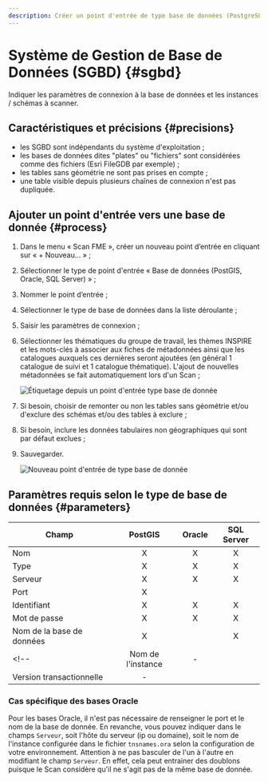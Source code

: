 ```yaml
---
description: Créer un point d'entrée de type base de données (PostgreSQL, PostGIS, Oracle, Microsoft SQL Server) pour le Scan FME Isogeo
---
```


# Système de Gestion de Base de Données (SGBD) <i class="fa fa-database"></i> {#sgbd}

Indiquer les paramètres de connexion à la base de données et les instances / schémas à scanner.

## Caractéristiques et précisions {#precisions}

* les SGBD sont indépendants du système d'exploitation ;
* les bases de données dites "plates" ou "fichiers" sont considérées comme des fichiers (Esri FileGDB par exemple) ;
* les tables sans géométrie ne sont pas prises en compte ;
* une table visible depuis plusieurs chaînes de connexion n'est pas dupliquée.

## Ajouter un point d'entrée vers une base de donnée {#process}

1. Dans le menu « Scan FME », créer un nouveau point d’entrée en cliquant sur « + Nouveau... » ;
2. Sélectionner le type de point d'entrée « Base de données (PostGIS, Oracle, SQL Server) » ;
3. Nommer le point d’entrée ;
4. Sélectionner le type de base de données dans la liste déroulante ;
5. Saisir les paramètres de connexion ;
6. Sélectionner les thématiques du groupe de travail, les thèmes INSPIRE et les mots-clés à associer aux fiches de métadonnées ainsi que les catalogues auxquels ces dernières seront ajoutées (en général 1 catalogue de suivi et 1 catalogue thématique). L'ajout de nouvelles métadonnées se fait automatiquement lors d'un Scan ;

    ![Étiquetage depuis un point d'entrée type base de donnée](/assets/Entrypoint-metadata-association.png)

7. Si besoin, choisir de remonter ou non les tables sans géométrie et/ou d'exclure des schémas et/ou des tables à exclure ;
8. Si besoin, inclure les données tabulaires non géographiques qui sont par défaut exclues ;
9. Sauvegarder.

    ![Nouveau point d'entrée de type base de donnée](/assets/new_DB_ready.png)

## Paramètres requis selon le type de base de données {#parameters}

<!-- Légende :

* X = requis
* \ = facultatif
* \- = désactivé -->

| Champ                       | PostGIS | Oracle | SQL Server |
| --------------------------- | :-----: | :----: | :--------: |
| Nom                         | X       | X      | X          |
| Type                        | X       | X      | X          |
| Serveur                     | X       | X      | X          |
| Port                        | X       |        |            |
| Identifiant                 | X       | X      | X          |
| Mot de passe                | X       | X      | X          |
| Nom de la base de données   | X       |        | X          |
<!-- | Nom de l'instance           | -       |        |            |
| Version transactionnelle    | -       |        |            | -->

### Cas spécifique des bases Oracle

Pour les bases Oracle, il n'est pas nécessaire de renseigner le port et le nom de la base de donnée. 
En revanche, vous pouvez indiquer dans le champs `Serveur`, soit l'hôte du serveur (ip ou domaine), soit le nom de l'instance configurée dans le fichier `tnsnames.ora` selon la configuration de votre environnement.
Attention à ne pas basculer de l'un à l'autre en modifiant le champ `Serveur`. En effet, cela peut entrainer des doublons puisque le Scan considère qu'il ne s'agit pas de la même base de donnée. 